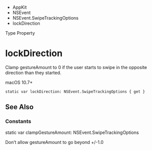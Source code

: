 

- AppKit
- NSEvent
- NSEvent.SwipeTrackingOptions
-  lockDirection 

Type Property

# lockDirection

Clamp gestureAmount to 0 if the user starts to swipe in the opposite direction than they started.

macOS 10.7+

``` source
static var lockDirection: NSEvent.SwipeTrackingOptions { get }
```

## See Also

### Constants

static var clampGestureAmount: NSEvent.SwipeTrackingOptions

Don’t allow gestureAmount to go beyond +/-1.0

